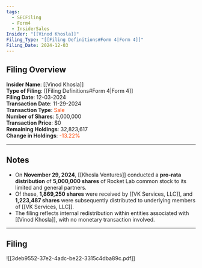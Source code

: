 ```yaml
---
tags:
  - SECFiling
  - Form4
  - InsiderSales
Insider: "[[Vinod Khosla]]"
Filing_Type: "[[Filing Definitions#Form 4|Form 4]]"
Filing_Date: 2024-12-03
---
```


## Filing Overview

**Insider Name**: [[Vinod Khosla]]  
**Type of Filing**: [[Filing Definitions#Form 4|Form 4]]  
**Filing Date**: 12-03-2024  
**Transaction Date**: 11-29-2024  
**Transaction Type**: <span style="color:orangered">Sale</span>  
**Number of Shares**: 5,000,000  
**Transaction Price**: $0  
**Remaining Holdings**: 32,823,617  
**Change in Holdings**: <span style="color:orangered">-13.22%</span>  

---

## Notes

- On **November 29, 2024**, [[Khosla Ventures]] conducted a **pro-rata distribution** of **5,000,000 shares** of Rocket Lab common stock to its limited and general partners.  
- Of these, **1,869,250 shares** were received by [[VK Services, LLC]], and **1,223,487 shares** were subsequently distributed to underlying members of [[VK Services, LLC]].  
- The filing reflects internal redistribution within entities associated with [[Vinod Khosla]], with no monetary transaction involved.

---

## Filing

![[3deb9552-37e2-4adc-be22-3315c4dba89c.pdf]]

